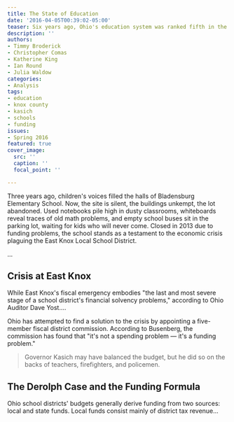 ```yaml
---
title: The State of Education
date: '2016-04-05T00:39:02-05:00'
teaser: Six years ago, Ohio's education system was ranked fifth in the country. Now, it's 23rd. Here's what happened and how it's affected Knox County.
description: ''
authors:
- Timmy Broderick
- Christopher Comas
- Katherine King
- Ian Round
- Julia Waldow
categories:
- Analysis
tags:
- education
- knox county
- kasich
- schools
- funding
issues:
- Spring 2016
featured: true
cover_image:
  src: ''
  caption: ''
  focal_point: ''

---
```

Three years ago, children's voices filled the halls of Bladensburg Elementary School. Now, the site is silent, the buildings unkempt, the lot abandoned. Used notebooks pile high in dusty classrooms, whiteboards reveal traces of old math problems, and empty school buses sit in the parking lot, waiting for kids who will never come. Closed in 2013 due to funding problems, the school stands as a testament to the economic crisis plaguing the East Knox Local School District.

...

## Crisis at East Knox

While East Knox's fiscal emergency embodies "the last and most severe stage of a school district's financial solvency problems," according to Ohio Auditor Dave Yost....

Ohio has attempted to find a solution to the crisis by appointing a five-member fiscal district commission. According to Busenberg, the commission has found that "it's not a spending problem &mdash; it's a funding problem."

> Governor Kasich may have balanced the budget, but he did so on the backs of teachers, firefighters, and policemen.

## The Derolph Case and the Funding Formula

Ohio school districts' budgets generally derive funding from two sources: local and state funds. Local funds consist mainly of district tax revenue...
